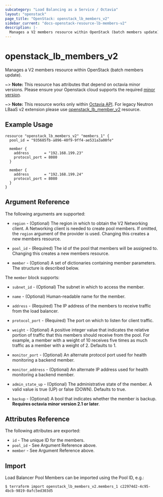 ```yaml
---
subcategory: "Load Balancing as a Service / Octavia"
layout: "openstack"
page_title: "OpenStack: openstack_lb_members_v2"
sidebar_current: "docs-openstack-resource-lb-members-v2"
description: |-
  Manages a V2 members resource within OpenStack (batch members update).
---
```


# openstack\_lb\_members\_v2

Manages a V2 members resource within OpenStack (batch members update).

~> **Note:** This resource has attributes that depend on octavia minor versions.
Please ensure your Openstack cloud supports the required [minor version](../#octavia-api-versioning).

~> **Note:** This resource works only within [Octavia API](../#use_octavia). For
legacy Neutron LBaaS v2 extension please use
[openstack_lb_member_v2](lb_member_v2.html) resource.

## Example Usage

```hcl
resource "openstack_lb_members_v2" "members_1" {
  pool_id = "935685fb-a896-40f9-9ff4-ae531a3a00fe"

  member {
    address       = "192.168.199.23"
    protocol_port = 8080
  }

  member {
    address       = "192.168.199.24"
    protocol_port = 8080
  }
}
```

## Argument Reference

The following arguments are supported:

* `region` - (Optional) The region in which to obtain the V2 Networking client.
  A Networking client is needed to create pool members. If omitted, the
  `region` argument of the provider is used. Changing this creates a new
  members resource.

* `pool_id` - (Required) The id of the pool that members will be assigned to.
  Changing this creates a new members resource.

* `member` - (Optional) A set of dictionaries containing member parameters. The
  structure is described below.

The `member` block supports:

* `subnet_id` - (Optional) The subnet in which to access the member.

* `name` - (Optional) Human-readable name for the member.

* `address` - (Required) The IP address of the members to receive traffic from
  the load balancer.

* `protocol_port` - (Required) The port on which to listen for client traffic.

* `weight` - (Optional)  A positive integer value that indicates the relative
  portion of traffic that this members should receive from the pool. For
  example, a member with a weight of 10 receives five times as much traffic
  as a member with a weight of 2. Defaults to 1.

* `monitor_port` - (Optional) An alternate protocol port used for health 
  monitoring a backend member.

* `monitor_address` - (Optional) An alternate IP address used for health 
monitoring a backend member.

* `admin_state_up` - (Optional) The administrative state of the member.
  A valid value is true (UP) or false (DOWN). Defaults to true.

* `backup` - (Optional) A bool that indicates whether the member is
  backup. **Requires octavia minor version 2.1 or later**.

## Attributes Reference

The following attributes are exported:

* `id` - The unique ID for the members.
* `pool_id` - See Argument Reference above.
* `member` - See Argument Reference above.

## Import

Load Balancer Pool Members can be imported using the Pool ID, e.g.:

```
$ terraform import openstack_lb_members_v2.members_1 c22974d2-4c95-4bcb-9819-0afc5ed303d5
```
